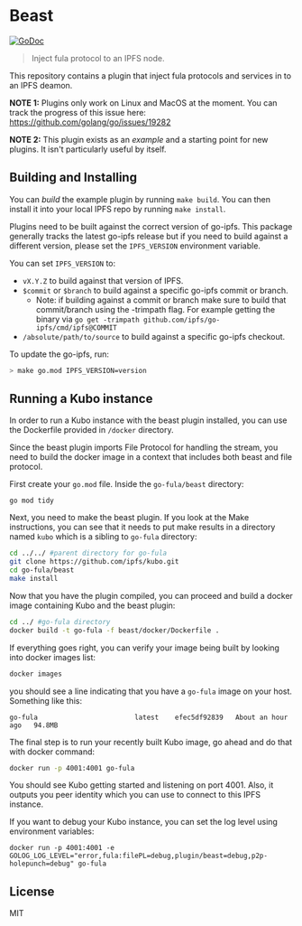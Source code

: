 # Beast

[![GoDoc](https://godoc.org/github.com/ipfs/go-ipfs-example-plugin?status.svg)](https://godoc.org/github.com/ipfs/go-ipfs-example-plugin)

> Inject fula protocol to an IPFS node.

This repository contains a plugin that inject fula protocols and services in to an IPFS deamon.


**NOTE 1:** Plugins only work on Linux and MacOS at the moment. You can track the progress of this issue here: https://github.com/golang/go/issues/19282

**NOTE 2:** This plugin exists as an *example* and a starting point for new plugins. It isn't particularly useful by itself.

## Building and Installing

You can *build* the example plugin by running `make build`. You can then install it into your local IPFS repo by running `make install`.

Plugins need to be built against the correct version of go-ipfs. This package generally tracks the latest go-ipfs release but if you need to build against a different version, please set the `IPFS_VERSION` environment variable.

You can set `IPFS_VERSION` to:

* `vX.Y.Z` to build against that version of IPFS.
* `$commit` or `$branch` to build against a specific go-ipfs commit or branch.
   * Note: if building against a commit or branch make sure to build that commit/branch using the -trimpath flag. For example getting the binary via `go get -trimpath github.com/ipfs/go-ipfs/cmd/ipfs@COMMIT`
* `/absolute/path/to/source` to build against a specific go-ipfs checkout.

To update the go-ipfs, run:

```bash
> make go.mod IPFS_VERSION=version
```

## Running a Kubo instance
In order to run a Kubo instance with the beast plugin installed, you can use the Dockerfile provided in `/docker` directory.

Since the beast plugin imports File Protocol for handling the stream, you need to build the docker image in a context that includes both beast and file protocol.

First create your `go.mod` file. Inside the `go-fula/beast` directory:
```
go mod tidy
```

Next, you need to make the beast plugin. If you look at the Make instructions, you can see that it needs to put make results in a directory named `kubo` which is a sibling to `go-fula` directory:
```bash
cd ../../ #parent directory for go-fula
git clone https://github.com/ipfs/kubo.git
cd go-fula/beast
make install
```

Now that you have the plugin compiled, you can proceed and build a docker image containing Kubo and the beast plugin:
```bash
cd ../ #go-fula directory
docker build -t go-fula -f beast/docker/Dockerfile .
```

If everything goes right, you can verify your image being built by looking into docker images list:
```bash
docker images
```
you should see a line indicating that you have a `go-fula` image on your host. Something like this:
```
go-fula                        latest    efec5df92839   About an hour ago   94.8MB
```
The final step is to run your recently built Kubo image, go ahead and do that with docker command:
```bash
docker run -p 4001:4001 go-fula
```

You should see Kubo getting started and listening on port 4001. Also, it outputs you peer identity which you can use to connect to this IPFS instance.

If you want to debug your Kubo instance, you can set the log level using environment variables:
```
docker run -p 4001:4001 -e GOLOG_LOG_LEVEL="error,fula:filePL=debug,plugin/beast=debug,p2p-holepunch=debug" go-fula
```

## License

MIT

